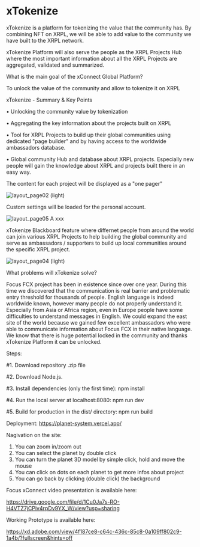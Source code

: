# xTokenize
xTokenize is a platform for tokenizing the value that the community has. 
By combining NFT on XRPL, we will be able to add value to the community we have built to the XRPL network.

xTokenize Platform will also serve the people as the XRPL Projects Hub where the most important information about all the XRPL Projects are aggregated, validated and summarized.

What is the main goal of the xConnect Global Platform?

To unlock the value of the community and allow to tokenize it on XRPL 

xTokenize - Summary & Key Points

•	Unlocking the community value by tokenization

•	Aggregating the key information about the projects built on XRPL 

•	Tool for XRPL Projects to build up their global communities using dedicated "page builder" and by having access to the worldwide ambassadors database.

•	Global community Hub and database about XRPL projects. Especially new people will gain the knowledge about XRPL and projects built there in an easy way.


The content for each project will be displayed as a "one pager"

![layout_page02 (light)](https://user-images.githubusercontent.com/61139827/194757840-0a6ed23e-2166-4c9a-a628-f45571494264.jpg)

Custom settings will be loaded for the personal account.

![layout_page05 A xxx](https://user-images.githubusercontent.com/61139827/194757874-7892a4c8-656a-4bfe-b63d-e252d19395bc.jpg)

xTokenize Blackboard feature where differnet people from around the world can join various XRPL Projects to help building the global community and serve as ambassadors / supporters to build up local communities around the specific XRPL project.


![layout_page04 (light)](https://user-images.githubusercontent.com/61139827/194757893-6243fce6-9f41-4319-902b-eee59a02b544.jpg)

What problems will xTokenize solve?


Focus FCX project has been in existence since over one year. During this time we discovered that the communication is real barrier and problematic entry threshold for thousands of people. English language is indeed worldwide known, however many people do not properly understand it.
Especially from Asia or Africa region, even in Europe people have some difficulties to understand messages in English. We could expand the east site of the world because we gained few excellent ambassadors who were able to communicate information about Focus FCX in their native language. We know that there is huge potential locked in the community and thanks xTokenize Platform it can be unlocked.



Steps:

#1.	Download repository .zip file

#2.	Download Node.js.

#3. Install dependencies (only the first time):
npm install

#4. Run the local server at localhost:8080:
npm run dev

#5. Build for production in the dist/ directory:
npm run build


Deployment:
https://planet-system.vercel.app/

Nagivation on the site:
1. You can zoom in/zoom out
2. You can select the planet by double click
3. You can turn the planet 3D model by simple click, hold and move the mouse
4. You can click on dots on each planet to get more infos about project
5. You can go back by clicking (double click) the background

Focus xConnect video presentation is available here:

https://drive.google.com/file/d/1Cu0Ja7s-RO-H4VTZ7jCPiv4rpDv9YX_W/view?usp=sharing

Working Prototype is available here: 

https://xd.adobe.com/view/4f187ce8-c64c-436c-85c8-0a109ff802c9-1a4b/?fullscreen&hints=off



